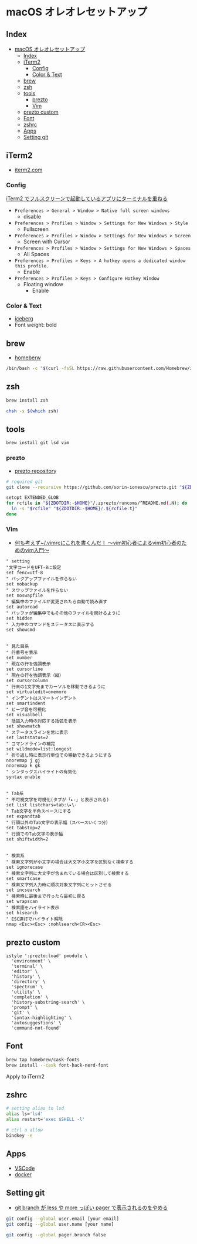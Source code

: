 # macOS オレオレセットアップ

## Index

<!-- @import "[TOC]" {cmd="toc" depthFrom=1 depthTo=6 orderedList=false} -->
- [macOS オレオレセットアップ](#macos-オレオレセットアップ)
  - [Index](#index)
  - [iTerm2](#iterm2)
    - [Config](#config)
    - [Color & Text](#color--text)
  - [brew](#brew)
  - [zsh](#zsh)
  - [tools](#tools)
    - [prezto](#prezto)
    - [Vim](#vim)
  - [prezto custom](#prezto-custom)
  - [Font](#font)
  - [zshrc](#zshrc)
  - [Apps](#apps)
  - [Setting git](#setting-git)

## iTerm2

- [iterm2.com](https://iterm2.com/)

### Config

[iTerm2 でフルスクリーンで起動しているアプリにターミナルを重ねる](https://gist.github.com/d-kuro/551d98f9d4a28f61b3e8111adc082074)

- `Preferences > General > Window > Native full screen windows`
  - disable
- `Preferences > Profiles > Window > Settings for New Windows > Style`
  - Fullscreen
- `Preferences > Profiles > Window > Settings for New Windows > Screen`
  - Screen with Cursor
- `Preferences > Profiles > Window > Settings for New Windows > Spaces`
  - All Spaces
- `Preferences > Profiles > Keys > A hotkey opens a dedicated window this profile.`
  - Enable
- `Preferences > Profiles > Keys > Configure Hotkey Window`
  - Floating window
    - Enable

### Color & Text

- [iceberg](iceberg.itermcolors.itermcolors)
- Font weight: bold

## brew

- [homeberw](https://brew.sh/index_ja)

```bash
/bin/bash -c "$(curl -fsSL https://raw.githubusercontent.com/Homebrew/install/HEAD/install.sh)"
```

## zsh

```bash
brew install zsh

chsh -s $(which zsh)
```

## tools

```bash
brew install git lsd vim
```

### prezto

- [prezto repository](https://github.com/sorin-ionescu/prezto)

```bash
# required git
git clone --recursive https://github.com/sorin-ionescu/prezto.git "${ZDOTDIR:-$HOME}/.zprezto"

setopt EXTENDED_GLOB
for rcfile in "${ZDOTDIR:-$HOME}"/.zprezto/runcoms/^README.md(.N); do
  ln -s "$rcfile" "${ZDOTDIR:-$HOME}/.${rcfile:t}"
done
```

### Vim

- [何も考えず~/.vimrcにこれを書くんだ！ 〜vim初心者によるvim初心者のためのvim入門〜](https://qiita.com/morikooooo/items/9fd41bcd8d1ce9170301)

```vim
" setting
"文字コードをUFT-8に設定
set fenc=utf-8
" バックアップファイルを作らない
set nobackup
" スワップファイルを作らない
set noswapfile
" 編集中のファイルが変更されたら自動で読み直す
set autoread
" バッファが編集中でもその他のファイルを開けるように
set hidden
" 入力中のコマンドをステータスに表示する
set showcmd


" 見た目系
" 行番号を表示
set number
" 現在の行を強調表示
set cursorline
" 現在の行を強調表示（縦）
set cursorcolumn
" 行末の1文字先までカーソルを移動できるように
set virtualedit=onemore
" インデントはスマートインデント
set smartindent
" ビープ音を可視化
set visualbell
" 括弧入力時の対応する括弧を表示
set showmatch
" ステータスラインを常に表示
set laststatus=2
" コマンドラインの補完
set wildmode=list:longest
" 折り返し時に表示行単位での移動できるようにする
nnoremap j gj
nnoremap k gk
" シンタックスハイライトの有効化
syntax enable


" Tab系
" 不可視文字を可視化(タブが「▸-」と表示される)
set list listchars=tab:\▸\-
" Tab文字を半角スペースにする
set expandtab
" 行頭以外のTab文字の表示幅（スペースいくつ分）
set tabstop=2
" 行頭でのTab文字の表示幅
set shiftwidth=2


" 検索系
" 検索文字列が小文字の場合は大文字小文字を区別なく検索する
set ignorecase
" 検索文字列に大文字が含まれている場合は区別して検索する
set smartcase
" 検索文字列入力時に順次対象文字列にヒットさせる
set incsearch
" 検索時に最後まで行ったら最初に戻る
set wrapscan
" 検索語をハイライト表示
set hlsearch
" ESC連打でハイライト解除
nmap <Esc><Esc> :nohlsearch<CR><Esc>
```

## prezto custom

```text
zstyle ':prezto:load' pmodule \
  'environment' \
  'terminal' \
  'editor' \
  'history' \
  'directory' \
  'spectrum' \
  'utility' \
  'completion' \
  'history-substring-search' \
  'prompt' \
  'git' \
  'syntax-highlighting' \
  'autosuggestions' \
  'command-not-found'
```

## Font

```bash
brew tap homebrew/cask-fonts
brew install --cask font-hack-nerd-font
```

Apply to iTerm2

## zshrc

```bash
# setting alias to lsd
alias ls='lsd'
alias restart='exec $SHELL -l'

# ctrl a allow
bindkey -e
```

## Apps

- [VSCode](https://code.visualstudio.com/download)
- [docker](https://www.docker.com/products/docker-desktop)

## Setting git

- [git branch が less や more っぽい pager で表示されるのをやめる](https://qiita.com/furu8ma/items/9cf4680171f06c1f95bc)

```bash
git config --global user.email [your email]
git config --global user.name [your name]

git config --global pager.branch false
```
